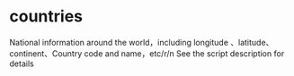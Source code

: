 # countries
National information around the world，including longitude 、latitude、continent、Country code and name，etc/r/n
See the script description for details
